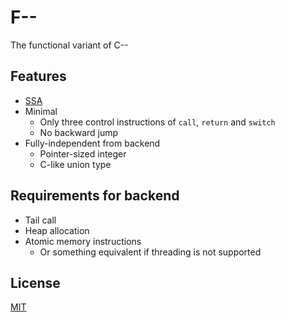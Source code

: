 # F--

The functional variant of C--

## Features

- [SSA](https://en.wikipedia.org/wiki/Static_single_assignment_form)
- Minimal
  - Only three control instructions of `call`, `return` and `switch`
  - No backward jump
- Fully-independent from backend
  - Pointer-sized integer
  - C-like union type

## Requirements for backend

- Tail call
- Heap allocation
- Atomic memory instructions
  - Or something equivalent if threading is not supported

## License

[MIT](LICENSE)
